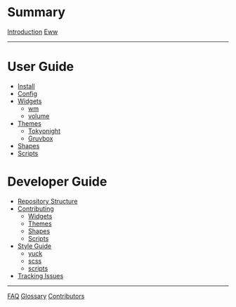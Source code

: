 # Summary

[Introduction]()
[Eww]()

---

# User Guide

- [Install](users/install.md)
- [Config]()
- [Widgets]()
    - [wm]()
    - [volume](widgets/volume.md)
- [Themes]()
    - [Tokyonight]()
    - [Gruvbox]()
- [Shapes]()
- [Scripts]()

# Developer Guide

- [Repository Structure]()
- [Contributing]()
    - [Widgets]()
    - [Themes]()
    - [Shapes]()
    - [Scripts]()
- [Style Guide]()
    - [yuck]()
    - [scss]()
    - [scripts]()
- [Tracking Issues]()

------

[FAQ]()
[Glossary]()
[Contributors]()

